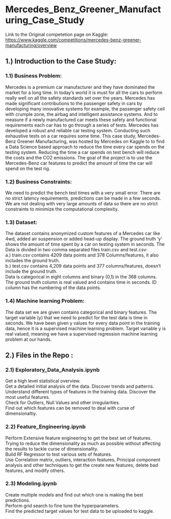 # Mercedes_Benz_Greener_Manufacturing_Case_Study
Link to the Original competetion page on Kaggle: https://www.kaggle.com/competitions/mercedes-benz-greener-manufacturing/overview 
## 1.) Introduction to the Case Study:
### 1.1) Business Problem: 
Mercedes is a premium car manufacturer and they have dominated the market for a long time. In today’s world it is must for all the cars to perform really well on all the safety standards set over the years. Mercedes has made significant contributions to the passenger safety in cars by developing many innovative systems for example, the passenger safety cell with crumple zone, the airbag and intelligent assistance systems. And to measure if a newly manufactured car meets these safety and functional requirements each car has to go through a series of tests. 
Mercedes has developed a robust and reliable car testing system. Conducting such exhaustive tests on a car requires some time.  This case study, Mercedes-Benz Greener Manufacturing,  was hosted by Mercedes on Kaggle to to find a Data Science based approach to reduce the time every car spends on the testing system. Reducing the time a car spends on test bench will reduce the costs and the CO2 emissions. The goal of the project is to use the Mercedes-Benz car features to predict the amount of time the car will spend on the test rig. 

### 1.2) Business Constraints:  
We need to predict the bench test times with a very small error. There are no strict latency requirements, predictions can be made in a few seconds. We are not dealing with very large amounts of data so there are no strict constraints to minimize the computational complexity.

### 1.3)	Dataset: 
The dataset contains anonymized custom features of a Mercedes car like 4wd, added air suspension or added head-up display. The ground truth ‘y’ shows the amount of time spent by a car on testing system in seconds. 
The Data is divided in two comma separated files train.csv and test.csv:  
a.) train.csv contains 4209 data points and 378 Columns/features, it also includes the ground truth.  
b.) test.csv contains 4,209 data points and 377 columns/features, doesn’t include the ground truth.  
Data is categorical in eight columns and binary (0,1) in the 368 columns. The ground truth column is real valued and contains time in seconds. ID column has the numbering of the data points.

### 1.4) Machine learning Problem: 
The data set we are given contains categorical and binary features. The target variable  (y) that we need to predict for the test data is time in seconds. We have been given y values for every data point in the training data, hence it is a supervised machine learning problem. Target variable y is real valued, meaning we have a supervised regression machine learning problem at our hands.

## 2.) Files in the Repo :
### 2.1) Exploratory_Data_Analysis.ipynb 
Get a high level statistical overview.  
Get a detailed initial analysis of the data. Discover trends and patterns.  
Understand different types of features in the training data. Discover the most useful features.  
Check for Outliers, Null Values and other irregularities.  
Find out which features can be removed to deal with curse of dimensionaltiy.  

### 2.2) Feature_Engineering.ipynb
Perform Extensive feature engineering to get the best set of features.  
Trying to reduce the dimensionality as much as possible without affecting the results to tackle curse of dimensionality.  
Build RF Regressor to test various sets  of features.  
Use Correlation matrix, outliers, interaction features, Principal component analysis and other techniques to get the create new features, delete bad features, and modify others.

### 2.3) Modeling.ipynb
Create multiple models and find out which one is making the best predictions.  
Perform grid search to fine tune the hyperparameters.  
Find the predicted target values for test data to be uploaded to kaggle.



